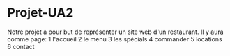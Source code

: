 # Projet-UA2

Notre projet a pour but de représenter un site web d'un restaurant. 
Il y aura comme page: 
1 l'accueil
2 le menu
3 les spécials
4 commander
5 locations
6 contact

